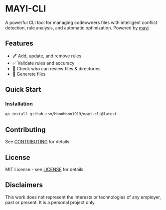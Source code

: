 # MAYI-CLI

A powerful CLI tool for managing codeowners files with intelligent conflict detection, rule analysis, and automatic optimization. Powered by [mayi](https://github.com/MoonMoon1919/mayi)

## Features

- 🖊️ Add, update, and remove rules
- ✅ Validate rules and accuracy
- 🔎 Check who can review files & directories
- 📄 Generate files


## Quick Start

### Installation

```sh
go install github.com/MoonMoon1919/mayi-cli@latest
```

## Contributing

See [CONTRIBUTING](./CONTRIBUTING.md) for details.

## License

MIT License - see [LICENSE](./LICENSE) for details.

## Disclaimers

This work does not represent the interests or technologies of any employer, past or present. It is a personal project only.
